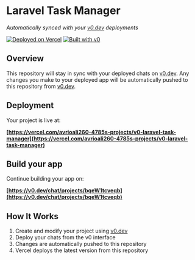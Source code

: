 # Laravel Task Manager

*Automatically synced with your [v0.dev](https://v0.dev) deployments*

[![Deployed on Vercel](https://img.shields.io/badge/Deployed%20on-Vercel-black?style=for-the-badge&logo=vercel)](https://vercel.com/avrioali260-4785s-projects/v0-laravel-task-manager)
[![Built with v0](https://img.shields.io/badge/Built%20with-v0.dev-black?style=for-the-badge)](https://v0.dev/chat/projects/bqeW1tcveqb)

## Overview

This repository will stay in sync with your deployed chats on [v0.dev](https://v0.dev).
Any changes you make to your deployed app will be automatically pushed to this repository from [v0.dev](https://v0.dev).

## Deployment

Your project is live at:

**[https://vercel.com/avrioali260-4785s-projects/v0-laravel-task-manager](https://vercel.com/avrioali260-4785s-projects/v0-laravel-task-manager)**

## Build your app

Continue building your app on:

**[https://v0.dev/chat/projects/bqeW1tcveqb](https://v0.dev/chat/projects/bqeW1tcveqb)**

## How It Works

1. Create and modify your project using [v0.dev](https://v0.dev)
2. Deploy your chats from the v0 interface
3. Changes are automatically pushed to this repository
4. Vercel deploys the latest version from this repository